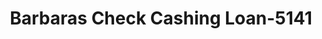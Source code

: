 ---
f_zip-code: 43512
f_state-code: OH
title: Barbaras Check Cashing Loan-5141
f_phone: 419-784-0819
f_city-only: Defiance
f_address: 310 E 2nd Street Defiance
f_location-unique-id: '5141'
slug: barbaras-check-cashing-loan-5141
updated-on: '2024-05-30T13:46:58.046Z'
created-on: '2024-05-30T13:36:59.803Z'
published-on: '2024-05-30T13:54:32.469Z'
f_city-state: cms/city/defiance-oh.md
f_company: cms/company/barbaras-check-cashing-loan.md
f_state: cms/state/ohio.md
layout: '[payday-loan].html'
tags: payday-loan
---